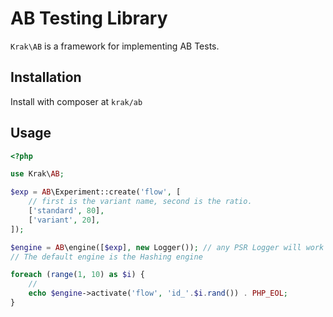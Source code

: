 # AB Testing Library

`Krak\AB` is a framework for implementing AB Tests.

## Installation

Install with composer at `krak/ab`

## Usage

```php
<?php

use Krak\AB;

$exp = AB\Experiment::create('flow', [
    // first is the variant name, second is the ratio.
    ['standard', 80],
    ['variant', 20],
]);

$engine = AB\engine([$exp], new Logger()); // any PSR Logger will work
// The default engine is the Hashing engine

foreach (range(1, 10) as $i) {
    //
    echo $engine->activate('flow', 'id_'.$i.rand()) . PHP_EOL;
}
```
